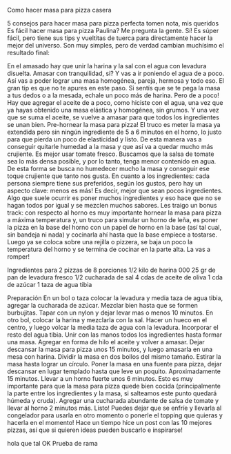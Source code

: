 
Como hacer masa para pizza casera

5 consejos para hacer masa para pizza perfecta
tomen nota, mis queridos
Es fácil hacer masa para pizza Paulina? Me pregunta la gente. Sí! Es súper fácil, pero tiene sus tips y vueltitas de tuerca para directamente hacer la mejor del universo. Son muy simples, pero de verdad cambian muchísimo el resultado final:

En el amasado hay que unir la harina y la sal con el agua con levadura disuelta. Amasar con tranquilidad, si? Y vas a ir poniendo el agua de a poco. Así vas a poder lograr una masa homogénea, pareja, hermosa y todo eso.
El gran tip es que no te apures en este paso. Si sentís que se te pega la masa a tus dedos o a la mesada, echale un poco más de harina. Pero de a poco!
Hay que agregar el aceite de a poco, como hiciste con el agua, una vez que ya hayas obtenido una masa elástica y homogénea, sin grumos. Y una vez que se suma el aceite, se vuelve a amasar para que todos los ingredientes se unan bien.
Pre-hornear la masa para pizza! El truco es meter la masa ya extendida pero sin ningún ingrediente de 5 a 6 minutos en el horno, lo justo para que pierda un poco de elasticidad y listo. De esta manera vas a conseguir quitarle humedad a la masa y que así va a quedar mucho más crujiente.
Es mejor usar tomate fresco. Buscamos que la salsa de tomate sea lo más densa posible, y por lo tanto, tenga menor contenido en agua. De esta forma se busca no humedecer mucho la masa y conseguir ese toque crujiente que tanto nos gusta.
En cuanto a los ingredientes: cada persona siempre tiene sus preferidos, según los gustos, pero hay un aspecto clave: menos es más! Es decir, mejor que sean pocos ingredientes. Algo que suele ocurrir es poner muchos ingredientes y eso hace que no se hagan todos por igual y se mezclen muchos sabores.
Les traigo un bonus track: con respecto al horno es muy importante hornear la masa para pizza a máxima temperatura y, un truco para simular un horno de leña, es poner la pizza en la base del horno con un papel de horno en la base (así tal cual, sin bandeja ni nada) y cocinarla ahí hasta que la base empiece a tostarse. Luego ya se coloca sobre una rejilla o pizzera, se baja un poco la temperatura del horno y se termina de cocinar en la parte alta. La vas a romper!

Ingredientes
para 2 pizzas de 8 porciones
1/2 kilo de harina 000
25 gr de pan de levadura fresco
1/2 cucharada de sal
4 cdas de aceite de oliva
1 cda de azúcar
1 taza de agua tibia

Preparación
En un bol o taza colocar la levadura y media taza de agua tibia, agregar la cucharada de azúcar. Mezclar bien hasta que se formen burbujitas. Tapar con un nylon y dejar levar mas o menos 10 minutos.
En otro bol, colocar la harina y mezclarla con la sal. Hacer un hueco en el centro, y luego volcar la media taza de agua con la levadura. Incorporar el resto del agua tibia. Unir con las manos todos los ingredientes hasta formar una masa. Agregar en forma de hilo el aceite y volver a amasar.
Dejar descansar la masa para pizza unos 15 minutos, y luego amasarla en una mesa con harina. Dividir la masa en dos bollos del mismo tamaño.
Estirar la masa hasta lograr un círculo. Poner la masa en una fuente para pizza, dejar descansar en lugar templado hasta que leve un poquito. Aproximadamente 15 minutos.
Llevar a un horno fuerte unos 6 minutos. Esto es muy importante para que la masa para pizza quede bien cocida (principalmente la parte entre los ingredientes y la masa, si salteamos este punto quedará húmeda y cruda).
Agregar una cucharada abundante de salsa de tomate y llevar al horno 2 minutos más.
Listo! Puedes dejar que se enfríe y llevarla al congelador para usarla en otro momento o ponerle el topping que quieras y hacerla en el momento! Hace un tiempo hice un post con las 10 mejores pizzas, así que si quieren ideas pueden buscarlo e inspirarse!

hola que tal OK
Prueba de rama